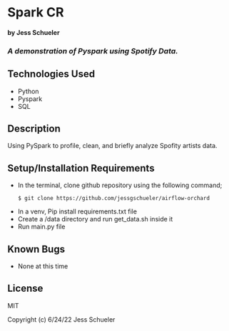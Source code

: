 # Spark CR
#### by Jess Schueler

### *A demonstration of Pyspark using Spotify Data.*

## Technologies Used
* Python
* Pyspark
* SQL

## Description

Using PySpark to profile, clean, and briefly analyze Spofity artists data. 


## Setup/Installation Requirements
* In the terminal, clone github repository using the following command;
    ```
    $ git clone https://github.com/jessgschueler/airflow-orchard
    ```
* In a venv, Pip install requirements.txt file
* Create a /data directory and run get_data.sh inside it
* Run main.py file

## Known Bugs
* None at this time

## License
MIT

Copyright (c) 6/24/22 Jess Schueler
